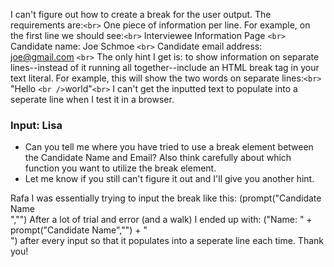 I can't figure out how to create a break for the user output. The requirements are:`<br>`
One piece of information per line.  For example, on the first line we should see:`<br>`
Interviewee Information Page `<br>`
Candidate name:  Joe Schmoe `<br>`
Candidate email address: joe@gmail.com `<br>`
The only hint I get is: to show information on separate lines--instead of it running all together--include an HTML break tag in your text literal.  For example, this will show the two words on separate lines:`<br>`
"Hello `<br />`world"`<br>`
I can't get the inputted text to populate into a seperate line when I test it in a browser.

### Input: Lisa

- Can you tell me where you have tried to use a break element between the Candidate Name and Email? Also think carefully about which function you want to utilize the break element.
- Let me know if you still can't figure it out and I'll give you another hint.

Rafa
I was essentially trying to input the break like this: (prompt("Candidate Name<br>","")
After a lot of trial and error (and a walk) I ended up with: ("Name: " + prompt("Candidate Name","") + "<br>") after every input so that it populates into a seperate line each time. Thank you!
